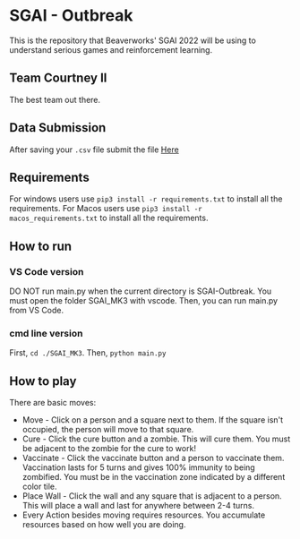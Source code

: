 # SGAI - Outbreak
This is the repository that Beaverworks' SGAI 2022 will be using to understand
serious games and reinforcement learning.

## Team Courtney II
The best team out there.

## Data Submission
After saving your `.csv` file submit the file [Here](https://forms.gle/LrCMzoAV3HU4VLUa9)

## Requirements
For windows users use `pip3 install -r requirements.txt` to install all the requirements.
For Macos users use `pip3 install -r macos_requirements.txt` to install all the requirements.

## How to run
### VS Code version
DO NOT run main.py when the current directory is SGAI-Outbreak.
You must open the folder SGAI_MK3 with vscode. Then, you can
run main.py from VS Code.
### cmd line version
First, `cd ./SGAI_MK3`. Then, `python main.py`

## How to play
There are basic moves:
- Move - Click on a person and a square next to them.
If the square isn't occupied, the person will move to that square.
- Cure - Click the cure button and a zombie. This will cure them. You must be adjacent to the zombie for the cure to work!
- Vaccinate - Click the vaccinate button and a person to vaccinate them. Vaccination lasts for 5 turns and gives 100% immunity to being zombified. You must be in the vaccination zone indicated by a different color tile.
- Place Wall - Click the wall and any square that is adjacent to a person. This will place a wall and last for anywhere between 2-4 turns.
- Every Action besides moving requires resources. You accumulate resources based on how well you are doing.
